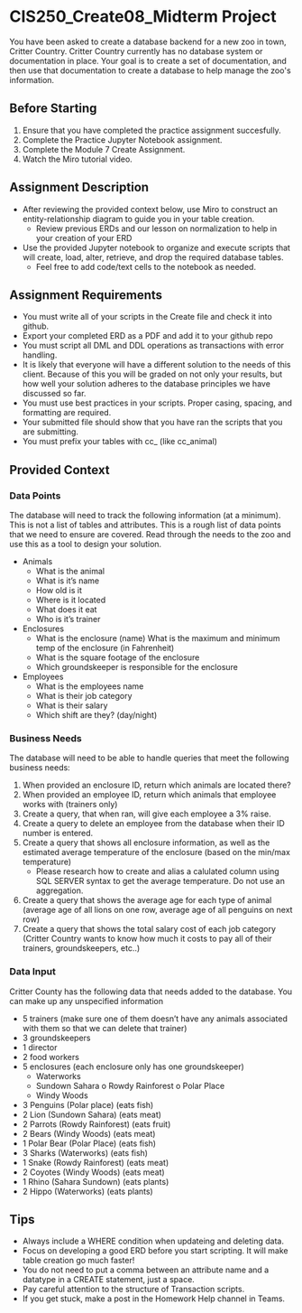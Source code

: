 # CIS250_Create08_Midterm Project

You have been asked to create a database backend for a new zoo in town, Critter Country. Critter Country currently has no database system or documentation in place. Your goal is to create a set of documentation, and then use that documentation to create a database to help manage the zoo's information.

## Before Starting

1. Ensure that you have completed the practice assignment succesfully.
2. Complete the Practice Jupyter Notebook assignment.
3. Complete the Module 7 Create Assignment.
4. Watch the Miro tutorial video.

## Assignment Description

* After reviewing the provided context below, use Miro to construct an entity-relationship diagram to guide you in your table creation.
  * Review previous ERDs and our lesson on normalization to help in your creation of your ERD
* Use the provided Jupyter notebook to organize and execute scripts that will create, load, alter, retrieve, and drop the required database tables.
  * Feel free to add code/text cells to the notebook as needed.

## Assignment Requirements

* You must write all of your scripts in the Create file and check it into github.
* Export your completed ERD as a PDF and add it to your github repo
* You must script all DML and DDL operations as transactions with error handling.
* It is likely that everyone will have a different solution to the needs of this client. Because of this you will be graded on not only your results, but how well your solution adheres to the database principles we have discussed so far.
* You must use best practices in your scripts. Proper casing, spacing, and formatting are required.
* Your submitted file should show that you have ran the scripts that you are submitting.
* You must prefix your tables with cc_ (like cc_animal)

## Provided Context

### Data Points

The database will need to track the following information (at a minimum). This is not a list of tables and attributes. This is a rough list of data points that we need to ensure are covered. Read through the needs to the zoo and use this as a tool to design your solution.

* Animals
  * What is the animal
  * What is it’s name
  * How old is it
  * Where is it located
  * What does it eat
  * Who is it’s trainer
* Enclosures
  * What is the enclosure (name)
 What is the maximum and minimum temp of the enclosure (in
Fahrenheit)
  * What is the square footage of the enclosure
  * Which groundskeeper is responsible for the enclosure
* Employees
  * What is the employees name
  * What is their job category
  * What is their salary
  * Which shift are they? (day/night)

### Business Needs

The database will need to be able to handle queries that meet the following business needs:

1. When provided an enclosure ID, return which animals are located there?
2. When provided an employee ID, return which animals that employee
works with (trainers only)
3. Create a query, that when ran, will give each employee a 3% raise.
4. Create a query to delete an employee from the database when their ID
number is entered.
5. Create a query that shows all enclosure information, as well as the estimated average temperature of the enclosure (based on the min/max temperature)
   * Please research how to create and alias a calulated column using SQL SERVER syntax to get the average temperature. Do not use an aggregation.
6. Create a query that shows the average age for each type of animal (average age of all lions on one row, average age of all penguins on next row)
7. Create a query that shows the total salary cost of each job category (Critter Country wants to know how much it costs to pay all of their trainers, groundskeepers, etc..)

### Data Input

Critter County has the following data that needs added to the database. You can make up any unspecified information

* 5 trainers (make sure one of them doesn’t have any animals associated with them so that we can delete that trainer)
* 3 groundskeepers
* 1 director
* 2 food workers
* 5 enclosures (each enclosure only has one groundskeeper)
  * Waterworks
  * Sundown Sahara o Rowdy Rainforest o Polar Place
  * Windy Woods
* 3 Penguins (Polar place) (eats fish)
* 2 Lion (Sundown Sahara) (eats meat)
* 2 Parrots (Rowdy Rainforest) (eats fruit)
* 2 Bears (Windy Woods) (eats meat)
* 1 Polar Bear (Polar Place) (eats fish)
* 3 Sharks (Waterworks) (eats fish)
* 1 Snake (Rowdy Rainforest) (eats meat)
* 2 Coyotes (Windy Woods) (eats meat)
* 1 Rhino (Sahara Sundown) (eats plants)
* 2 Hippo (Waterworks) (eats plants)

## Tips

* Always include a WHERE condition when updateing and deleting data.
* Focus on developing a good ERD before you start scripting. It will make table creation go much faster!
* You do not need to put a comma between an attribute name and a datatype in a CREATE statement, just a space.
* Pay careful attention to the structure of Transaction scripts.
* If you get stuck, make a post in the Homework Help channel in Teams.
